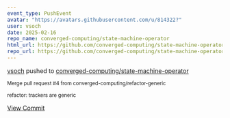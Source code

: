 ```yaml
---
event_type: PushEvent
avatar: "https://avatars.githubusercontent.com/u/814322?"
user: vsoch
date: 2025-02-16
repo_name: converged-computing/state-machine-operator
html_url: https://github.com/converged-computing/state-machine-operator/commit/c41d7c7690c5c6a86c2bfd19e5e4f320e8794b54
repo_url: https://github.com/converged-computing/state-machine-operator
---
```


<a href='https://github.com/vsoch' target='_blank'>vsoch</a> pushed to <a href='https://github.com/converged-computing/state-machine-operator' target='_blank'>converged-computing/state-machine-operator</a>

<small>Merge pull request #4 from converged-computing/refactor-generic

refactor: trackers are generic</small>

<a href='https://github.com/converged-computing/state-machine-operator/commit/c41d7c7690c5c6a86c2bfd19e5e4f320e8794b54' target='_blank'>View Commit</a>